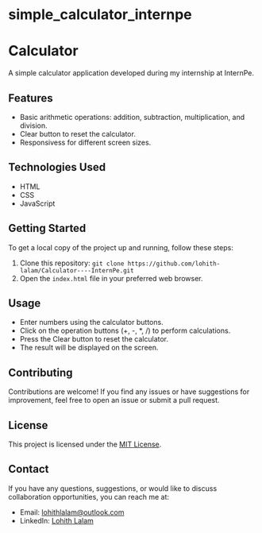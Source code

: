 # simple_calculator_internpe
# Calculator

A simple calculator application developed during my internship at InternPe.

## Features

- Basic arithmetic operations: addition, subtraction, multiplication, and division.
- Clear button to reset the calculator.
- Responsivess for different screen sizes.

## Technologies Used

- HTML
- CSS
- JavaScript

## Getting Started

To get a local copy of the project up and running, follow these steps:

1. Clone this repository: `git clone https://github.com/lohith-lalam/Calculator----InternPe.git`
2. Open the `index.html` file in your preferred web browser.

## Usage

- Enter numbers using the calculator buttons.
- Click on the operation buttons (+, -, *, /) to perform calculations.
- Press the Clear button to reset the calculator.
- The result will be displayed on the screen.

## Contributing

Contributions are welcome! If you find any issues or have suggestions for improvement, feel free to open an issue or submit a pull request.

## License

This project is licensed under the [MIT License](LICENSE.txt).

## Contact

If you have any questions, suggestions, or would like to discuss collaboration opportunities, you can reach me at:

- Email: [lohithlalam@outlook.com](mailto:lohithlalam@outlook.com)
- LinkedIn: [Lohith Lalam](https://www.linkedin.com/in/lohithlalam)
